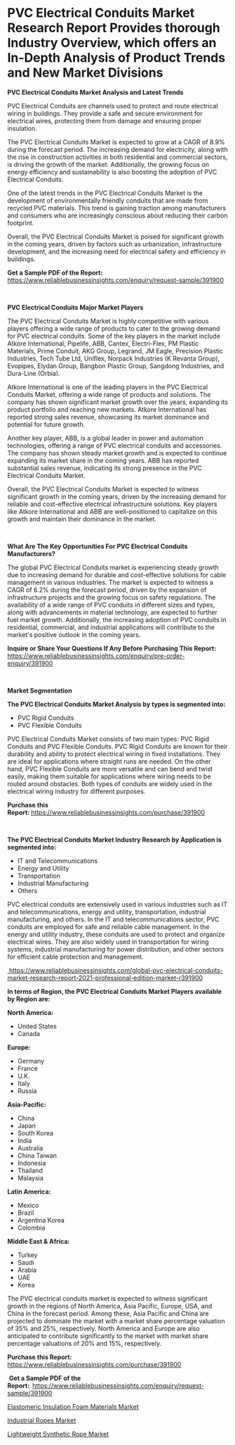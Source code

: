 <p><h1>PVC Electrical Conduits Market Research Report Provides thorough Industry Overview, which offers an In-Depth Analysis of Product Trends and New Market Divisions</h1></p><p><strong>PVC Electrical Conduits Market Analysis and Latest Trends</strong></p>
<p><p>PVC Electrical Conduits are channels used to protect and route electrical wiring in buildings. They provide a safe and secure environment for electrical wires, protecting them from damage and ensuring proper insulation.</p><p>The PVC Electrical Conduits Market is expected to grow at a CAGR of 8.9% during the forecast period. The increasing demand for electricity, along with the rise in construction activities in both residential and commercial sectors, is driving the growth of the market. Additionally, the growing focus on energy efficiency and sustainability is also boosting the adoption of PVC Electrical Conduits.</p><p>One of the latest trends in the PVC Electrical Conduits Market is the development of environmentally friendly conduits that are made from recycled PVC materials. This trend is gaining traction among manufacturers and consumers who are increasingly conscious about reducing their carbon footprint.</p><p>Overall, the PVC Electrical Conduits Market is poised for significant growth in the coming years, driven by factors such as urbanization, infrastructure development, and the increasing need for electrical safety and efficiency in buildings.</p></p>
<p><strong>Get a Sample PDF of the Report:&nbsp;</strong> <a href="https://www.reliablebusinessinsights.com/enquiry/request-sample/391900">https://www.reliablebusinessinsights.com/enquiry/request-sample/391900</a></p>
<p>&nbsp;</p>
<p><strong>PVC Electrical Conduits Major Market Players</strong></p>
<p><p>The PVC Electrical Conduits Market is highly competitive with various players offering a wide range of products to cater to the growing demand for PVC electrical conduits. Some of the key players in the market include Atkore International, Pipelife, ABB, Cantex, Electri-Flex, PM Plastic Materials, Prime Conduit, AKG Group, Legrand, JM Eagle, Precision Plastic Industries, Tech Tube Ltd, Uniflex, Norpack Industries (K Revanta Group), Evopipes, Elydan Group, Bangbon Plastic Group, Sangdong Industries, and Dura-Line (Orbia).</p><p>Atkore International is one of the leading players in the PVC Electrical Conduits Market, offering a wide range of products and solutions. The company has shown significant market growth over the years, expanding its product portfolio and reaching new markets. Atkore International has reported strong sales revenue, showcasing its market dominance and potential for future growth.</p><p>Another key player, ABB, is a global leader in power and automation technologies, offering a range of PVC electrical conduits and accessories. The company has shown steady market growth and is expected to continue expanding its market share in the coming years. ABB has reported substantial sales revenue, indicating its strong presence in the PVC Electrical Conduits Market.</p><p>Overall, the PVC Electrical Conduits Market is expected to witness significant growth in the coming years, driven by the increasing demand for reliable and cost-effective electrical infrastructure solutions. Key players like Atkore International and ABB are well-positioned to capitalize on this growth and maintain their dominance in the market.</p></p>
<p>&nbsp;</p>
<p><strong>What Are The Key Opportunities For PVC Electrical Conduits Manufacturers?</strong></p>
<p><p>The global PVC Electrical Conduits market is experiencing steady growth due to increasing demand for durable and cost-effective solutions for cable management in various industries. The market is expected to witness a CAGR of 6.2% during the forecast period, driven by the expansion of infrastructure projects and the growing focus on safety regulations. The availability of a wide range of PVC conduits in different sizes and types, along with advancements in material technology, are expected to further fuel market growth. Additionally, the increasing adoption of PVC conduits in residential, commercial, and industrial applications will contribute to the market's positive outlook in the coming years.</p></p>
<p><strong>Inquire or Share Your Questions If Any Before Purchasing This Report:</strong> <a href="https://www.reliablebusinessinsights.com/enquiry/pre-order-enquiry/391900">https://www.reliablebusinessinsights.com/enquiry/pre-order-enquiry/391900</a></p>
<p>&nbsp;</p>
<p><strong>Market Segmentation</strong></p>
<p><strong>The PVC Electrical Conduits Market Analysis by types is segmented into:</strong></p>
<p><ul><li>PVC Rigid Conduits</li><li>PVC Flexible Conduits</li></ul></p>
<p><p>PVC Electrical Conduits Market consists of two main types: PVC Rigid Conduits and PVC Flexible Conduits. PVC Rigid Conduits are known for their durability and ability to protect electrical wiring in fixed installations. They are ideal for applications where straight runs are needed. On the other hand, PVC Flexible Conduits are more versatile and can bend and twist easily, making them suitable for applications where wiring needs to be routed around obstacles. Both types of conduits are widely used in the electrical wiring industry for different purposes.</p></p>
<p><strong>Purchase this Report:&nbsp;</strong><a href="https://www.reliablebusinessinsights.com/purchase/391900">https://www.reliablebusinessinsights.com/purchase/391900</a></p>
<p>&nbsp;</p>
<p><strong>The PVC Electrical Conduits Market Industry Research by Application is segmented into:</strong></p>
<p><ul><li>IT and Telecommunications</li><li>Energy and Utility</li><li>Transportation</li><li>Industrial Manufacturing</li><li>Others</li></ul></p>
<p><p>PVC electrical conduits are extensively used in various industries such as IT and telecommunications, energy and utility, transportation, industrial manufacturing, and others. In the IT and telecommunications sector, PVC conduits are employed for safe and reliable cable management. In the energy and utility industry, these conduits are used to protect and organize electrical wires. They are also widely used in transportation for wiring systems, industrial manufacturing for power distribution, and other sectors for efficient cable protection and management.</p></p>
<p><a href="https://www.reliablebusinessinsights.com/global-pvc-electrical-conduits-market-research-report-2021-professional-edition-market-r391900">&nbsp;https://www.reliablebusinessinsights.com/global-pvc-electrical-conduits-market-research-report-2021-professional-edition-market-r391900</a></p>
<p><strong>In terms of Region, the PVC Electrical Conduits Market Players available by Region are:</strong></p>
<p>
    <p> <strong> North America: </strong>
        <ul>
            <li>United States</li>
            <li>Canada</li>
        </ul>
        </p> 
    <p> <strong> Europe: </strong>
        <ul>
            <li>Germany</li>
            <li>France</li>
            <li>U.K.</li>
            <li>Italy</li>
            <li>Russia</li>
        </ul>
        </p> 
    <p> <strong> Asia-Pacific: </strong>
        <ul>
            <li>China</li>
            <li>Japan</li>
            <li>South Korea</li>
            <li>India</li>
            <li>Australia</li>
            <li>China Taiwan</li>
            <li>Indonesia</li>
            <li>Thailand</li>
            <li>Malaysia</li>
        </ul>
        </p> 
    <p> <strong> Latin America: </strong>
        <ul>
            <li>Mexico</li>
            <li>Brazil</li>
            <li>Argentina Korea</li>
            <li>Colombia</li>
        </ul>
        </p> 
    <p> <strong> Middle East & Africa: </strong>
        <ul>
            <li>Turkey</li>
            <li>Saudi</li>
            <li>Arabia</li>
            <li>UAE</li>
            <li>Korea</li>
        </ul>
    </p>
    </p>
<p><p>The PVC electrical conduits market is expected to witness significant growth in the regions of North America, Asia Pacific, Europe, USA, and China in the forecast period. Among these, Asia Pacific and China are projected to dominate the market with a market share percentage valuation of 35% and 25%, respectively. North America and Europe are also anticipated to contribute significantly to the market with market share percentage valuations of 20% and 15%, respectively.</p></p>
<p><strong>Purchase this Report: </strong><a href="https://www.reliablebusinessinsights.com/purchase/391900">https://www.reliablebusinessinsights.com/purchase/391900</a></p>
<p>&nbsp;<strong>Get a Sample PDF of the Report:&nbsp;&nbsp;</strong><a href="https://www.reliablebusinessinsights.com/enquiry/request-sample/391900">https://www.reliablebusinessinsights.com/enquiry/request-sample/391900</a></p>
<p><strong></strong></p>
<p><p><a href="https://github.com/wrwgzwbr35/Market-Research-Report-List-1/blob/main/elastomeric-insulation-foam-materials-market.md">Elastomeric Insulation Foam Materials Market</a></p><p><a href="https://github.com/mdhefjumiah/Market-Research-Report-List-1/blob/main/industrial-ropes-market.md">Industrial Ropes Market</a></p><p><a href="https://github.com/nusratjahan12006/Market-Research-Report-List-1/blob/main/lightweight-synthetic-rope-market.md">Lightweight Synthetic Rope Market</a></p></p>